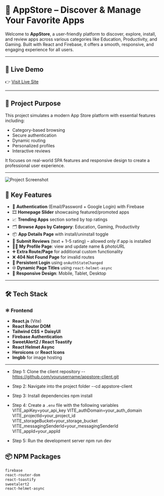 # 📱 AppStore – Discover & Manage Your Favorite Apps

Welcome to **AppStore**, a user-friendly platform to discover, explore, install, and review apps across various categories like Education, Productivity, and Gaming. Built with React and Firebase, it offers a smooth, responsive, and engaging experience for all users.

---

## 🚀 Live Demo

👉 [Visit Live Site](https://appstore-by-ratul.web.app)

---

## 🎯 Project Purpose

This project simulates a modern App Store platform with essential features including:
- Category-based browsing
- Secure authentication
- Dynamic routing
- Personalized profiles
- Interactive reviews

It focuses on real-world SPA features and responsive design to create a professional user experience.

---

![Project Screenshot](https://i.ibb.co/WN8djb1j/Screenshot-2025-06-25-145241.png)

## 🔑 Key Features

- 🔐 **Authentication** (Email/Password + Google Login) with Firebase
- 🎞️ **Homepage Slider** showcasing featured/promoted apps
- 📈 **Trending Apps** section sorted by top ratings
- 🗂️ **Browse Apps by Category**: Education, Gaming, Productivity
- 📦 **App Details Page** with install/uninstall toggle
- 📝 **Submit Reviews** (text + 1–5 rating) – allowed only if app is installed
- 🧑‍💻 **My Profile Page**: view and update name & photoURL
- ➕ **Extra Route/Page** for additional custom functionality
- ❌ **404 Not Found Page** for invalid routes
- 🔁 **Persistent Login** using `onAuthStateChanged`
- 🌐 **Dynamic Page Titles** using `react-helmet-async`
- 📱 **Responsive Design**: Mobile, Tablet, Desktop

---

## 🛠️ Tech Stack

### ⚛️ Frontend
- **React.js** (Vite)
- **React Router DOM**
- **Tailwind CSS + DaisyUI**
- **Firebase Authentication**
- **SweetAlert2 / React Toastify**
- **React Helmet Async**
- **Heroicons** or **React Icons**
- **Imgbb** for image hosting

---

- Step 1: Clone the client repository
--https://github.com/yourusername/appstore-client.git
- Step 2: Navigate into the project folder
--cd appstore-client

- Step 3: Install dependencies
npm install

- Step 4: Create a `.env` file with the following variables
VITE_apiKey=your_api_key
VITE_authDomain=your_auth_domain
VITE_projectId=your_project_id
VITE_storageBucket=your_storage_bucket
VITE_messagingSenderId=your_messagingSenderId
VITE_appId=your_appId


- Step 5: Run the development server
npm run dev

## 📦 NPM Packages

```bash
firebase
react-router-dom
react-toastify
sweetalert2
react-helmet-async
